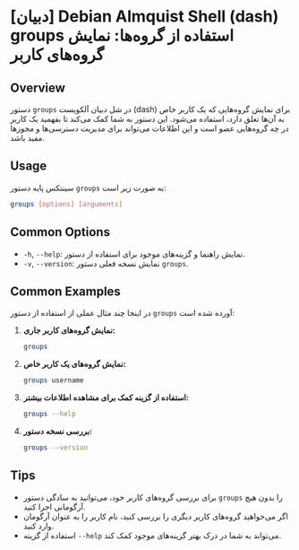 # [دبیان] Debian Almquist Shell (dash) groups استفاده از گروه‌ها: نمایش گروه‌های کاربر

## Overview
دستور `groups` در شل دبیان آلکویست (dash) برای نمایش گروه‌هایی که یک کاربر خاص به آن‌ها تعلق دارد، استفاده می‌شود. این دستور به شما کمک می‌کند تا بفهمید یک کاربر در چه گروه‌هایی عضو است و این اطلاعات می‌تواند برای مدیریت دسترسی‌ها و مجوزها مفید باشد.

## Usage
سینتکس پایه دستور `groups` به صورت زیر است:

```bash
groups [options] [arguments]
```

## Common Options
- `-h`, `--help`: نمایش راهنما و گزینه‌های موجود برای استفاده از دستور.
- `-v`, `--version`: نمایش نسخه فعلی دستور `groups`.

## Common Examples
در اینجا چند مثال عملی از استفاده از دستور `groups` آورده شده است:

1. **نمایش گروه‌های کاربر جاری:**
   ```bash
   groups
   ```

2. **نمایش گروه‌های یک کاربر خاص:**
   ```bash
   groups username
   ```

3. **استفاده از گزینه کمک برای مشاهده اطلاعات بیشتر:**
   ```bash
   groups --help
   ```

4. **بررسی نسخه دستور:**
   ```bash
   groups --version
   ```

## Tips
- برای بررسی گروه‌های کاربر خود، می‌توانید به سادگی دستور `groups` را بدون هیچ آرگومانی اجرا کنید.
- اگر می‌خواهید گروه‌های کاربر دیگری را بررسی کنید، نام کاربر را به عنوان آرگومان وارد کنید.
- استفاده از گزینه `--help` می‌تواند به شما در درک بهتر گزینه‌های موجود کمک کند.